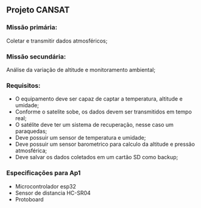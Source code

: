## Projeto CANSAT

### Missão primária:  
Coletar e transmitir dados atmosféricos;

### Missão secundária:
Análise da variação de altitude e monitoramento ambiental;

### Requisitos:
- O equipamento deve ser capaz de captar a temperatura, altitude e umidade;
- Conforme o satelite sobe, os dados devem ser transmitidos em tempo real;
- O satélite deve ter um sistema de recuperação, nesse caso um paraquedas;
- Deve possuir um sensor de temperatura e umidade;
- Deve possuir um sensor barometrico para calculo da altitude e pressão atmosférica;
- Deve salvar os dados coletados em um cartão SD como backup;

### Especificações para Ap1
- Microcontrolador esp32
- Sensor de distancia HC-SR04
- Protoboard
  
